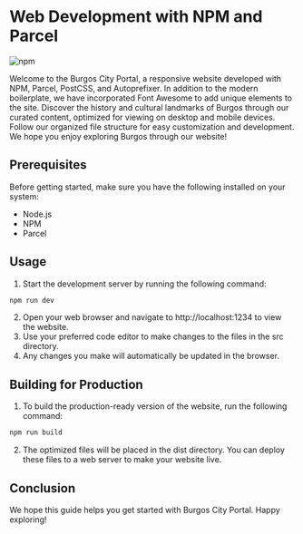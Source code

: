 # Web Development with NPM and Parcel
![npm](https://img.shields.io/npm/v/npm)

Welcome to the Burgos City Portal, a responsive website developed with NPM, Parcel, PostCSS, and Autoprefixer. In addition to the modern boilerplate, we have incorporated Font Awesome to add unique elements to the site. Discover the history and cultural landmarks of Burgos through our curated content, optimized for viewing on desktop and mobile devices. Follow our organized file structure for easy customization and development. We hope you enjoy exploring Burgos through our website!

## Prerequisites
Before getting started, make sure you have the following installed on your system:

- Node.js
- NPM
- Parcel

## Usage

1. Start the development server by running the following command:

```bash
npm run dev
```

2. Open your web browser and navigate to http://localhost:1234 to view the website.
3. Use your preferred code editor to make changes to the files in the src directory.
4. Any changes you make will automatically be updated in the browser.

## Building for Production

1. To build the production-ready version of the website, run the following command:

```bash
npm run build
```

2. The optimized files will be placed in the dist directory. You can deploy these files to a web server to make your website live.

## Conclusion

We hope this guide helps you get started with Burgos City Portal. Happy exploring!

